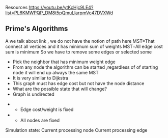 Resources
https://youtu.be/ytKcHjc9LE4?list=PL6KMWPQP_DM8t5pQmuLlarpmVc47DVXWd
## Prime's Algorithms
A we talk about link , we do not have the notion of path here
MST=That connect all vertices and it has minimum sum of weights
MST=All edge cost sum is minimum
So we have to remove some edges or selected some
- Pick the  neighbor that has minimum weight edge
- From any node the algorithm can be started ,regardless of of starting node it will end up always the same MST
- It is very similar to Dijkstra
- This graph must has edge cost but not have the node distance
- What are the possible state that will change?
- Graph is undirected
* - Edge cost/weight  is fixed
* - All nodes are fixed

Simulation state:
Current processing node
Current processing edge

